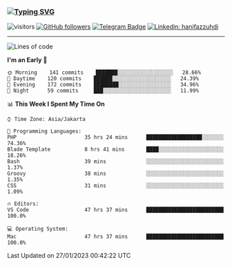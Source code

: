### [![Typing SVG](https://readme-typing-svg.herokuapp.com?font=lato&size=22&lines=Hi+There+👋)](https://git.io/typing-svg) 

![visitors](https://visitor-badge.glitch.me/badge?page_id=hanifazzuhdi.hanifazzuhdi)
[![GitHub followers](https://img.shields.io/github/followers/hanifazzuhdi?label=Follow&style=social)](https://github.com/hanifazzuhdi/?tab=follow) 
[![Telegram Badge](https://img.shields.io/badge/-hanif0198-blue?style=social&logo=telegram&link=https://www.t.me/hanif0198/)](https://www.t.me/hanif0198/) 
[![Linkedin: hanifazzuhdi](https://img.shields.io/badge/-hanifazzuhdi-blue?style=flat-square&logo=Linkedin&logoColor=white&link=https://www.linkedin.com/in/hanif-az-zuhdi-69688019b/)](https://www.linkedin.com/in/hanif-az-zuhdi-69688019b/) 

<hr/>

<!--START_SECTION:waka-->
![Lines of code](https://img.shields.io/badge/From%20Hello%20World%20I%27ve%20Written-6%20Million%20lines%20of%20code-blue)

**I'm an Early 🐤** 

```text
🌞 Morning    141 commits    ███████░░░░░░░░░░░░░░░░░░   28.66% 
🌆 Daytime    120 commits    ██████░░░░░░░░░░░░░░░░░░░   24.39% 
🌃 Evening    172 commits    ████████░░░░░░░░░░░░░░░░░   34.96% 
🌙 Night      59 commits     ███░░░░░░░░░░░░░░░░░░░░░░   11.99%

```


📊 **This Week I Spent My Time On** 

```text
⌚︎ Time Zone: Asia/Jakarta

💬 Programming Languages: 
PHP                      35 hrs 24 mins      ██████████████████░░░░░░░   74.36% 
Blade Template           8 hrs 41 mins       ████░░░░░░░░░░░░░░░░░░░░░   18.26% 
Bash                     39 mins             ░░░░░░░░░░░░░░░░░░░░░░░░░   1.37% 
Groovy                   38 mins             ░░░░░░░░░░░░░░░░░░░░░░░░░   1.35% 
CSS                      31 mins             ░░░░░░░░░░░░░░░░░░░░░░░░░   1.09%

🔥 Editors: 
VS Code                  47 hrs 37 mins      █████████████████████████   100.0%

💻 Operating System: 
Mac                      47 hrs 37 mins      █████████████████████████   100.0%

```


 Last Updated on 27/01/2023 00:42:22 UTC
<!--END_SECTION:waka-->
